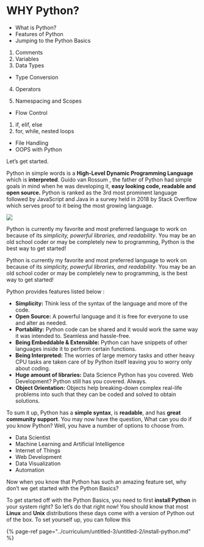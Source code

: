 # WHY Python?

- What is Python?
- Features of Python
- Jumping to the Python Basics

1. Comments
2. Variables
3. Data Types

- Type Conversion

4. Operators

5. Namespacing and Scopes

- Flow Control

1. if, elif, else
2. for, while, nested loops

- File Handling
- OOPS with Python

Let’s get started.

Python in simple words is a **High-Level Dynamic Programming Language** which is **interpreted**. Guido van Rossum , the father of Python had simple goals in mind when he was developing it, **easy looking code, readable and open source.** Python is ranked as the 3rd most prominent language followed by JavaScript and Java in a survey held in 2018 by Stack Overflow which serves proof to it being the most growing language.

![](https://miro.medium.com/max/1182/1*eyS89-AW_3UQ5bQl7GrxnA.png)

Python is currently my favorite and most preferred language to work on because of its _simplicity, powerful libraries, and readability_. You may be an old school coder or may be completely new to programming, Python is the best way to get started!

Python is currently my favorite and most preferred language to work on because of its _simplicity, powerful libraries, and readability_. You may be an old school coder or may be completely new to programming, is the best way to get started!

Python provides features listed below :

- **Simplicity:** Think less of the syntax of the language and more of the code.
- **Open Source:** A powerful language and it is free for everyone to use and alter as needed.
- **Portability:** Python code can be shared and it would work the same way it was intended to. Seamless and hassle-free.
- **Being Embeddable & Extensible:** Python can have snippets of other languages inside it to perform certain functions.
- **Being Interpreted:** The worries of large memory tasks and other heavy CPU tasks are taken care of by Python itself leaving you to worry only about coding.
- **Huge amount of libraries:** Data Science Python has you covered. Web Development? Python still has you covered. Always.
- **Object Orientation:** Objects help breaking-down complex real-life problems into such that they can be coded and solved to obtain solutions.

To sum it up, Python has a **simple syntax**, is **readable**, and has **great community support**. You may now have the question, What can you do if you know Python? Well, you have a number of options to choose from.

- Data Scientist
- Machine Learning and Artificial Intelligence
- Internet of Things
- Web Development
- Data Visualization
- Automation

Now when you know that Python has such an amazing feature set, why don’t we get started with the Python Basics?

To get started off with the Python Basics, you need to first **install Python** in your system right? So let’s do that right now! You should know that most **Linux** and **Unix** distributions these days come with a version of Python out of the box. To set yourself up, you can follow this

{% page-ref page="../curriculum/untitled-3/untitled-2/install-python.md" %}
